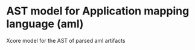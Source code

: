 # AST model for Application mapping language (aml)

Xcore model for the AST of parsed aml artifacts

